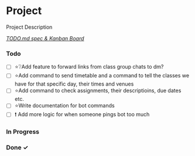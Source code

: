 # Project

Project Description

<em>[TODO.md spec & Kanban Board](https://bit.ly/3fCwKfM)</em>

### Todo

- [ ] ⭐❔Add feature to forward links from class group chats to dm?  
- [ ] ⭐Add command to send timetable and a command to tell the classes we have for that specific day, their times and venues  
- [ ] ⭐Add command to check assignments, their descriptioins, due dates etc.  
- [ ] ⭐Write documentation for bot commands  
- [ ] ❗ Add more logic for when someone pings bot too much  

### In Progress


### Done ✓


